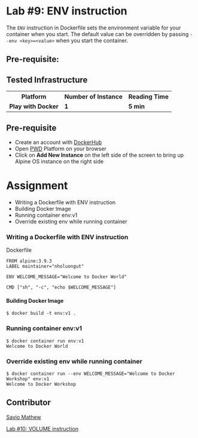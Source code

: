 # Lab #9: ENV instruction

The `ENV` instruction in Dockerfile sets the environment variable for your container when you start. The default value can be overridden by passing `--env <key>=<value>` when you start the container.


## Pre-requisite:

## Tested Infrastructure

<table class="tg">
  <tr>
    <th class="tg-yw4l"><b>Platform</b></th>
    <th class="tg-yw4l"><b>Number of Instance</b></th>
    <th class="tg-yw4l"><b>Reading Time</b></th>
    
  </tr>
  <tr>
    <td class="tg-yw4l"><b> Play with Docker</b></td>
    <td class="tg-yw4l"><b>1</b></td>
    <td class="tg-yw4l"><b>5 min</b></td>
    
  </tr>
  
</table>

## Pre-requisite

- Create an account with [DockerHub](https://hub.docker.com)
- Open [PWD](https://labs.play-with-docker.com/) Platform on your browser 
- Click on **Add New Instance** on the left side of the screen to bring up Alpine OS instance on the right side

# Assignment
- Writing a Dockerfile with ENV instruction
- Building Docker Image
- Running container env:v1
- Override existing env while running container

### Writing a Dockerfile with ENV instruction
Dockerfile
```
FROM alpine:3.9.3
LABEL maintainer="nholuongut"

ENV WELCOME_MESSAGE="Welcome to Docker World"

CMD ["sh", "-c", "echo $WELCOME_MESSAGE"]
```

#### Building Docker Image
```
$ docker build -t env:v1 .
```

### Running container env:v1
```
$ docker container run env:v1
Welcome to Docker World
```

### Override existing env while running container
```
$ docker container run --env WELCOME_MESSAGE="Welcome to Docker Workshop" env:v1 
Welcome to Docker Workshop
```

## Contributor
[Savio Mathew](https://www.linkedin.com/in/saviovettoor)

[Lab #10: VOLUME instruction](https://dockerlabs.nholuongut.com/beginners/dockerfile/Lab%2310_VOLUME_instruction.html)
